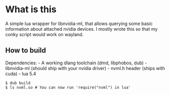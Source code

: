 # What is this

A simple lua wrapper for libnvidia-ml, that allows querying some basic information about
attached nvidia devices. I mostly wrote this so that my conky script would work on wayland.

## How to build

Dependencies:
    - A working dlang toolchain (dmd, libphobos, dub)
    - libnvidia-ml (should ship with your nvidia driver)
    - nvml.h header (ships with cuda)
    - lua 5.4

```
$ dub build
$ ls nvml.so # You can now run 'require("nvml") in lua'
```
